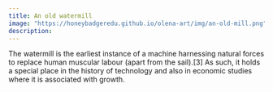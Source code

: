 ```yaml
---
title: An old watermill
image: "https://honeybadgeredu.github.io/olena-art/img/an-old-mill.png"
description: 
---
```


The watermill is the earliest instance of a machine harnessing natural forces to replace human muscular labour (apart from the sail).[3] As such, it holds a special place in the history of technology and also in economic studies where it is associated with growth.